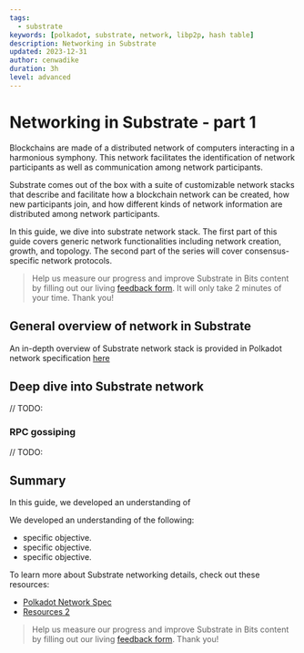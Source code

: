 ```yaml
---
tags:
  - substrate
keywords: [polkadot, substrate, network, libp2p, hash table]
description: Networking in Substrate
updated: 2023-12-31
author: cenwadike
duration: 3h
level: advanced
---
```


# Networking in Substrate - part 1

Blockchains are made of a distributed network of computers interacting in a
harmonious symphony. This network facilitates the identification of network
participants as well as communication among network participants.

Substrate comes out of the box with a suite of customizable network stacks that
describe and facilitate how a blockchain network can be created, how new
participants join, and how different kinds of network information are
distributed among network participants.

In this guide, we dive into substrate network stack. The first part of this
guide covers generic network functionalities including network creation,
growth, and topology. The second part of the series will cover
consensus-specific network protocols.

>Help us measure our progress and improve Substrate in Bits content by filling
out our living [feedback form](https://airtable.com/shr7CrrZ5zqlhWEUD).
It will only take 2 minutes of your time. Thank you!

## General overview of network in Substrate

An in-depth overview of Substrate network stack is provided in Polkadot network
specification [here](https://spec.polkadot.network/chap-networking)

## Deep dive into Substrate network

// TODO:

### RPC gossiping

// TODO:

## Summary

In this guide, we developed an understanding of <primary learning objective>

We developed an understanding of the following:

- specific objective.
- specific objective.
- specific objective.

To learn more about Substrate networking details, check out these
resources:

- [Polkadot Network Spec](https://spec.polkadot.network/chap-networking)
- [Resources 2](https://)

>Help us measure our progress and improve Substrate in Bits content by filling
out our living [feedback form](https://airtable.com/shr7CrrZ5zqlhWEUD).
Thank you!
